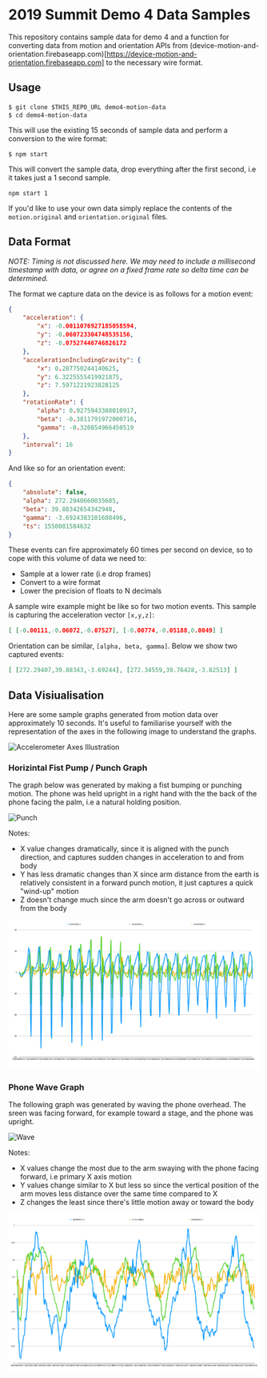 # 2019 Summit Demo 4 Data Samples

This repository contains sample data for demo 4 and a function for converting data from motion and orientation APIs from (device-motion-and-orientation.firebaseapp.com)[https://device-motion-and-orientation.firebaseapp.com] to the necessary wire format.

## Usage

```
$ git clone $THIS_REPO_URL demo4-motion-data
$ cd demo4-motion-data
```

This will use the existing 15 seconds of sample data and perform a conversion to the wire format:

```
$ npm start
```

This will convert the sample data, drop everything after the first second, i.e it takes just a 1 second sample.

```
npm start 1
```

If you'd like to use your own data simply replace the contents of the `motion.original` and `orientation.original` files.

## Data Format

*NOTE: Timing is not discussed here. We may need to include a millisecond timestamp with data, or agree on a fixed frame rate so delta time can be determined.*

The format we capture data on the device is as follows for a motion event:

```json
{
    "acceleration": {
        "x": -0.0011076927185058594,
        "y": -0.060723304748535156,
        "z": -0.07527446746826172
    },
    "accelerationIncludingGravity": {
        "x": 0.287750244140625,
        "y": 6.3225555419921875,
        "z": 7.5971221923828125
    },
    "rotationRate": {
        "alpha": 0.9275943308010917,
        "beta": -0.3811791972000716,
        "gamma": -0.320854966450519
    },
    "interval": 16
}
```

And like so for an orientation event:

```json
{
    "absolute": false,
    "alpha": 272.2940660035605,
    "beta": 39.88342654342948,
    "gamma": -3.6924383101608496,
    "ts": 1550081584632
}
```

These events can fire approximately 60 times per second on device, so to cope with this volume of data we need to:

* Sample at a lower rate (i.e drop frames)
* Convert to a wire format
* Lower the precision of floats to N decimals

A sample wire example might be like so for two motion events. This sample is capturing the acceleration vector `[x,y,z]`:

```json
[ [-0.00111,-0.06072,-0.07527], [-0.00774,-0.05188,0.0049] ]
```

Orientation can be similar, `[alpha, beta, gamma]`. Below we show two captured events:

```json
[ [272.29407,39.88343,-3.69244], [272.34559,39.76428,-3.82513] ]
```

## Data Visiualisation

Here are some sample graphs generated from motion data over approximately 10 seconds. It's useful to familiarise yourself with the representation of the axes in the following image to understand the graphs.

![Accelerometer Axes Illustration](https://developers.google.com/web/fundamentals/native-hardware/device-orientation/images/axes.png)

### Horizintal Fist Pump / Punch  Graph

The graph below was generated by making a fist bumping or punching motion. The phone was held upright in a right hand with the the back of the phone facing the palm, i.e a natural holding position.

![Punch](https://media.giphy.com/media/74K2VF1gd55XW/giphy.gif)

Notes:

* X value changes dramatically, since it is aligned with the punch direction, and captures sudden changes in acceleration to and from body
* Y has less dramatic changes than X since arm distance from the earth is relatively consistent in a forward punch motion, it just captures a quick "wind-up" motion 
* Z doesn't change much since the arm doesn't go across or outward from the body

![Fist Bump](https://github.com/rhdemo/2019-demo4-device-data/raw/master/images/graph.punching-right-hand-screen-facing-left.png)


### Phone Wave Graph

The following graph was generated by waving the phone overhead. The sreen was facing forward, for example toward a stage, and the phone was upright.

![Wave](https://media.giphy.com/media/3oz8xLSuLhQXDLQC52/giphy.gif)

Notes:

* X values change the most due to the arm swaying with the phone facing forward, i.e primary X axis motion
* Y values change similar to X but less so since the vertical position of the arm moves less distance over the same time compared to X
* Z changes the least since there's little motion away or toward the body

![Phone Waving](https://github.com/rhdemo/2019-demo4-device-data/raw/master/images/graph.concert-wave-screen-facing-stage.png)